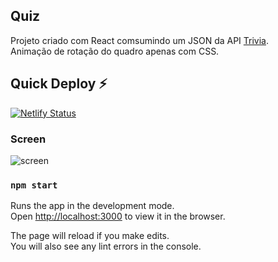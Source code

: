 
## Quiz

Projeto criado com React comsumindo um JSON da API [Trivia](https://opentdb.com/api_config.php).<br>
Animação de rotação do quadro apenas com CSS.

## Quick Deploy ⚡
[![Netlify Status](https://www.netlify.com/img/deploy/button.svg)](https://quiz-edusilva.netlify.app/)

### Screen
![screen](https://user-images.githubusercontent.com/59884552/81240057-c215b100-8fdc-11ea-8fc8-74902057942b.jpg)

### `npm start`

Runs the app in the development mode.<br />
Open [http://localhost:3000](http://localhost:3000) to view it in the browser.

The page will reload if you make edits.<br />
You will also see any lint errors in the console.

